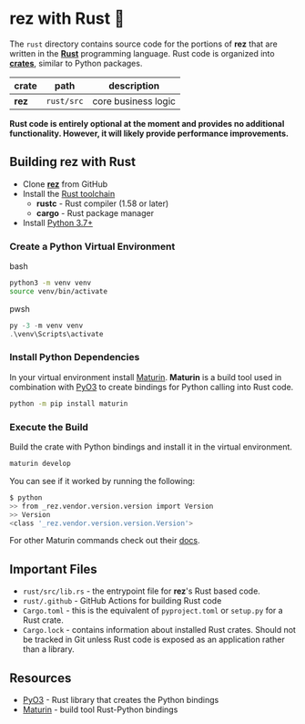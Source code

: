 # **rez** with Rust 🦀

The `rust` directory contains source code for the portions of **rez** that
are written in the [**Rust**](https://www.rust-lang.org/) programming language.
Rust code is organized into [**crates**](https://doc.rust-lang.org/book/ch07-01-packages-and-crates.html), similar to Python packages.

| crate   | path       | description         |
| ------- | ---------- | ------------------- |
| **rez** | `rust/src` | core business logic |

**Rust code is entirely optional at the moment and provides no additional
functionality. However, it will likely provide performance improvements.**

## Building **rez** with Rust

- Clone [**rez**](https://github.com/nerdvegas/rez) from GitHub
- Install the [Rust toolchain](https://www.rust-lang.org/tools/install)
  - **rustc** - Rust compiler (1.58 or later)
  - **cargo** - Rust package manager
- Install [Python 3.7+](https://www.python.org/downloads/)

### Create a Python Virtual Environment

bash

```bash
python3 -m venv venv
source venv/bin/activate
```

pwsh

```powershell
py -3 -m venv venv
.\venv\Scripts\activate
```

### Install Python Dependencies

In your virtual environment install [Maturin](https://github.com/PyO3/maturin).
**Maturin** is a build tool used in combination with [PyO3](https://github.com/PyO3/pyo3)
to create bindings for Python calling into Rust code.

```bash
python -m pip install maturin
```

### Execute the Build

Build the crate with Python bindings and install it in the virtual environment.

```bash
maturin develop
```

You can see if it worked by running the following:

```bash
$ python
>> from _rez.vendor.version.version import Version
>> Version
<class '_rez.vendor.version.version.Version'>
```

For other Maturin commands check out their [docs](https://github.com/PyO3/maturin#usage).

## Important Files

- `rust/src/lib.rs` - the entrypoint file for **rez**'s Rust based code.
- `rust/.github` - GitHub Actions for building Rust code
- `Cargo.toml` - this is the equivalent of `pyproject.toml` or `setup.py` for a Rust crate.
- `Cargo.lock` - contains information about installed Rust crates. Should not be tracked in Git unless Rust code is exposed as an application rather than a library.

## Resources

- [PyO3](https://github.com/PyO3/pyo3) - Rust library that creates the Python bindings
- [Maturin](https://github.com/PyO3/maturin) - build tool Rust-Python bindings
